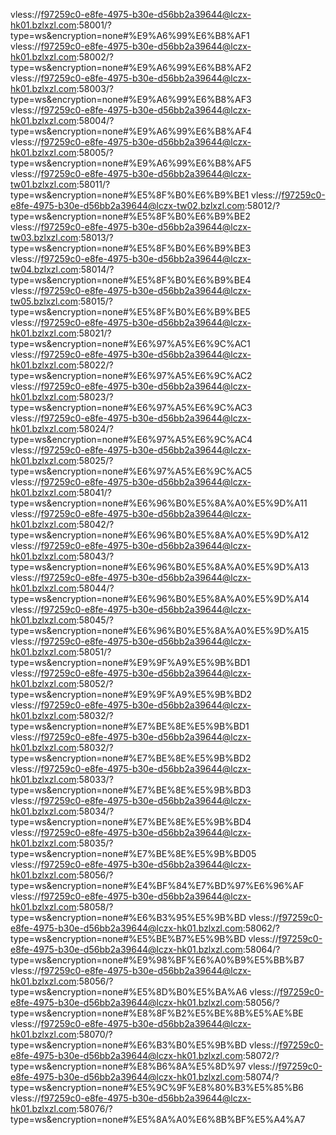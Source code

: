 vless://f97259c0-e8fe-4975-b30e-d56bb2a39644@lczx-hk01.bzlxzl.com:58001/?type=ws&encryption=none#%E9%A6%99%E6%B8%AF1
vless://f97259c0-e8fe-4975-b30e-d56bb2a39644@lczx-hk01.bzlxzl.com:58002/?type=ws&encryption=none#%E9%A6%99%E6%B8%AF2
vless://f97259c0-e8fe-4975-b30e-d56bb2a39644@lczx-hk01.bzlxzl.com:58003/?type=ws&encryption=none#%E9%A6%99%E6%B8%AF3
vless://f97259c0-e8fe-4975-b30e-d56bb2a39644@lczx-hk01.bzlxzl.com:58004/?type=ws&encryption=none#%E9%A6%99%E6%B8%AF4
vless://f97259c0-e8fe-4975-b30e-d56bb2a39644@lczx-hk01.bzlxzl.com:58005/?type=ws&encryption=none#%E9%A6%99%E6%B8%AF5
vless://f97259c0-e8fe-4975-b30e-d56bb2a39644@lczx-tw01.bzlxzl.com:58011/?type=ws&encryption=none#%E5%8F%B0%E6%B9%BE1
vless://f97259c0-e8fe-4975-b30e-d56bb2a39644@lczx-tw02.bzlxzl.com:58012/?type=ws&encryption=none#%E5%8F%B0%E6%B9%BE2
vless://f97259c0-e8fe-4975-b30e-d56bb2a39644@lczx-tw03.bzlxzl.com:58013/?type=ws&encryption=none#%E5%8F%B0%E6%B9%BE3
vless://f97259c0-e8fe-4975-b30e-d56bb2a39644@lczx-tw04.bzlxzl.com:58014/?type=ws&encryption=none#%E5%8F%B0%E6%B9%BE4
vless://f97259c0-e8fe-4975-b30e-d56bb2a39644@lczx-tw05.bzlxzl.com:58015/?type=ws&encryption=none#%E5%8F%B0%E6%B9%BE5
vless://f97259c0-e8fe-4975-b30e-d56bb2a39644@lczx-hk01.bzlxzl.com:58021/?type=ws&encryption=none#%E6%97%A5%E6%9C%AC1
vless://f97259c0-e8fe-4975-b30e-d56bb2a39644@lczx-hk01.bzlxzl.com:58022/?type=ws&encryption=none#%E6%97%A5%E6%9C%AC2
vless://f97259c0-e8fe-4975-b30e-d56bb2a39644@lczx-hk01.bzlxzl.com:58023/?type=ws&encryption=none#%E6%97%A5%E6%9C%AC3
vless://f97259c0-e8fe-4975-b30e-d56bb2a39644@lczx-hk01.bzlxzl.com:58024/?type=ws&encryption=none#%E6%97%A5%E6%9C%AC4
vless://f97259c0-e8fe-4975-b30e-d56bb2a39644@lczx-hk01.bzlxzl.com:58025/?type=ws&encryption=none#%E6%97%A5%E6%9C%AC5
vless://f97259c0-e8fe-4975-b30e-d56bb2a39644@lczx-hk01.bzlxzl.com:58041/?type=ws&encryption=none#%E6%96%B0%E5%8A%A0%E5%9D%A11
vless://f97259c0-e8fe-4975-b30e-d56bb2a39644@lczx-hk01.bzlxzl.com:58042/?type=ws&encryption=none#%E6%96%B0%E5%8A%A0%E5%9D%A12
vless://f97259c0-e8fe-4975-b30e-d56bb2a39644@lczx-hk01.bzlxzl.com:58043/?type=ws&encryption=none#%E6%96%B0%E5%8A%A0%E5%9D%A13
vless://f97259c0-e8fe-4975-b30e-d56bb2a39644@lczx-hk01.bzlxzl.com:58044/?type=ws&encryption=none#%E6%96%B0%E5%8A%A0%E5%9D%A14
vless://f97259c0-e8fe-4975-b30e-d56bb2a39644@lczx-hk01.bzlxzl.com:58045/?type=ws&encryption=none#%E6%96%B0%E5%8A%A0%E5%9D%A15
vless://f97259c0-e8fe-4975-b30e-d56bb2a39644@lczx-hk01.bzlxzl.com:58051/?type=ws&encryption=none#%E9%9F%A9%E5%9B%BD1
vless://f97259c0-e8fe-4975-b30e-d56bb2a39644@lczx-hk01.bzlxzl.com:58052/?type=ws&encryption=none#%E9%9F%A9%E5%9B%BD2
vless://f97259c0-e8fe-4975-b30e-d56bb2a39644@lczx-hk01.bzlxzl.com:58032/?type=ws&encryption=none#%E7%BE%8E%E5%9B%BD1
vless://f97259c0-e8fe-4975-b30e-d56bb2a39644@lczx-hk01.bzlxzl.com:58032/?type=ws&encryption=none#%E7%BE%8E%E5%9B%BD2
vless://f97259c0-e8fe-4975-b30e-d56bb2a39644@lczx-hk01.bzlxzl.com:58033/?type=ws&encryption=none#%E7%BE%8E%E5%9B%BD3
vless://f97259c0-e8fe-4975-b30e-d56bb2a39644@lczx-hk01.bzlxzl.com:58034/?type=ws&encryption=none#%E7%BE%8E%E5%9B%BD4
vless://f97259c0-e8fe-4975-b30e-d56bb2a39644@lczx-hk01.bzlxzl.com:58035/?type=ws&encryption=none#%E7%BE%8E%E5%9B%BD05
vless://f97259c0-e8fe-4975-b30e-d56bb2a39644@lczx-hk01.bzlxzl.com:58056/?type=ws&encryption=none#%E4%BF%84%E7%BD%97%E6%96%AF
vless://f97259c0-e8fe-4975-b30e-d56bb2a39644@lczx-hk01.bzlxzl.com:58058/?type=ws&encryption=none#%E6%B3%95%E5%9B%BD
vless://f97259c0-e8fe-4975-b30e-d56bb2a39644@lczx-hk01.bzlxzl.com:58062/?type=ws&encryption=none#%E5%BE%B7%E5%9B%BD
vless://f97259c0-e8fe-4975-b30e-d56bb2a39644@lczx-hk01.bzlxzl.com:58064/?type=ws&encryption=none#%E9%98%BF%E6%A0%B9%E5%BB%B7
vless://f97259c0-e8fe-4975-b30e-d56bb2a39644@lczx-hk01.bzlxzl.com:58056/?type=ws&encryption=none#%E5%8D%B0%E5%BA%A6
vless://f97259c0-e8fe-4975-b30e-d56bb2a39644@lczx-hk01.bzlxzl.com:58056/?type=ws&encryption=none#%E8%8F%B2%E5%BE%8B%E5%AE%BE
vless://f97259c0-e8fe-4975-b30e-d56bb2a39644@lczx-hk01.bzlxzl.com:58070/?type=ws&encryption=none#%E6%B3%B0%E5%9B%BD
vless://f97259c0-e8fe-4975-b30e-d56bb2a39644@lczx-hk01.bzlxzl.com:58072/?type=ws&encryption=none#%E8%B6%8A%E5%8D%97
vless://f97259c0-e8fe-4975-b30e-d56bb2a39644@lczx-hk01.bzlxzl.com:58074/?type=ws&encryption=none#%E5%9C%9F%E8%80%B3%E5%85%B6
vless://f97259c0-e8fe-4975-b30e-d56bb2a39644@lczx-hk01.bzlxzl.com:58076/?type=ws&encryption=none#%E5%8A%A0%E6%8B%BF%E5%A4%A7
